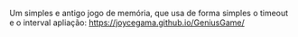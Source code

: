 Um simples e antigo jogo de memória, que usa de forma simples o timeout e o interval
apliação:  https://joycegama.github.io/GeniusGame/

